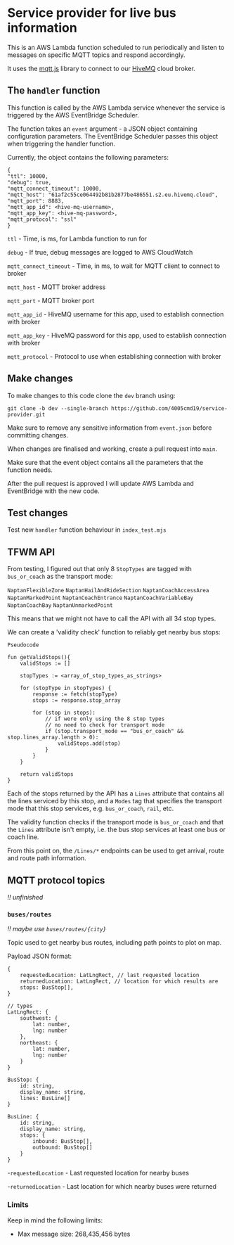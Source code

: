 # Service provider for live bus information

This is an AWS Lambda function scheduled to run periodically and listen to messages on specific MQTT topics and respond accordingly.

It uses the [mqtt.js](https://github.com/mqttjs/MQTT.js) library to connect to our [HiveMQ](https://www.hivemq.com/products/mqtt-cloud-broker/) cloud broker.

## The `handler` function
This function is called by the AWS Lambda service whenever the service is triggered by the AWS EventBridge Scheduler.

The function takes an `event` argument - a JSON object containing configuration parameters. The EventBridge Scheduler passes this object when triggering the handler function.

Currently, the object contains the following parameters:

```
{
"ttl": 10000,
"debug": true,
"mqtt_connect_timeout": 10000,
"mqtt_host": "61af2c55ce064492b81b2877be486551.s2.eu.hivemq.cloud",
"mqtt_port": 8883,
"mqtt_app_id": <hive-mq-username>,
"mqtt_app_key": <hive-mq-password>,
"mqtt_protocol": "ssl"
}
```

`ttl` - Time, is ms, for Lambda function to run for

`debug` - If true, debug messages are logged to AWS CloudWatch

`mqtt_connect_timeout` - Time, in ms, to wait for MQTT client to connect to broker

`mqtt_host` - MQTT broker address

`mqtt_port` - MQTT broker port

`mqtt_app_id` - HiveMQ username for this app, used to establish connection with broker

`mqtt_app_key` - HiveMQ password for this app, used to establish connection with broker

`mqtt_protocol` - Protocol to use when establishing connection with broker


## Make changes
To make changes to this code clone the `dev` branch using:

`git clone -b dev --single-branch https://github.com/4005cmd19/service-provider.git`

Make sure to remove any sensitive information from `event.json` before committing changes. 

When changes are finalised and working, create a pull request into `main`.

Make sure that the event object contains all the parameters that the function needs.

After the pull request is approved I will update AWS Lambda and EventBridge with the new code.

## Test changes
Test new `handler` function behaviour in `index_test.mjs`

## TFWM API
From testing, I figured out that only 8 `StopTypes` are tagged with `bus_or_coach` as the transport mode:

`NaptanFlexibleZone`
`NaptanHailAndRideSection`
`NaptanCoachAccessArea`
`NaptanMarkedPoint`
`NaptanCoachEntrance`
`NaptanCoachVariableBay`
`NaptanCoachBay`
`NaptanUnmarkedPoint`

This means that we might not have to call the API with all 34 stop types.

We can create a 'validity check' function to reliably get nearby bus stops:

```
Pseudocode

fun getValidStops(){
    validStops := []

    stopTypes := <array_of_stop_types_as_strings>

    for (stopType in stopTypes) {
        response := fetch(stopType)
        stops := response.stop_array
        
        for (stop in stops):
            // if were only using the 8 stop types
            // no need to check for transport mode
            if (stop.transport_mode == "bus_or_coach" && stop.lines_array.length > 0):
                validStops.add(stop)
            }
        }
    }
    
    return validStops
}
```

Each of the stops returned by the API has a `Lines` attribute that contains all the lines serviced by this stop, and a `Modes` tag that specifies the transport mode that this stop services, e.g. `bus_or_coach`, `rail`, etc.

The validity function checks if the transport mode is `bus_or_coach` and that the `Lines` attribute isn't empty, i.e. the bus stop services at least one bus or coach line.

From this point on, the `/Lines/*` endpoints can be used to get arrival, route and route path information.

## MQTT protocol topics 
_!! unfinished_
### `buses/routes`

_!! maybe use `buses/routes/{city}`_

Topic used to get nearby bus routes, including path points to plot on map.

Payload JSON format:

```
{
    requestedLocation: LatLngRect, // last requested location
    returnedLocation: LatLngRect, // location for which results are 
    stops: BusStop[],
}

// types
LatLngRect: {
    southwest: {
        lat: number,
        lng: number
    },
    northeast: {
        lat: number,
        lng: number
    }
}

BusStop: {
    id: string,
    display_name: string,
    lines: BusLine[]
}

BusLine: {
    id: string,
    display_name: string,
    stops: {
        inbound: BusStop[],
        outbound: BusStop[]
    }
}
```

-`requestedLocation` - Last requested location for nearby buses

-`returnedLocation` - Last location for which nearby buses were returned

### Limits
Keep in mind the following limits:

- Max message size: 268,435,456 bytes